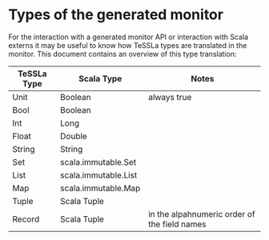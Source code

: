 # Types of the generated monitor 

For the interaction with a generated monitor API or interaction with Scala externs it may be useful to know how TeSSLa types are translated in the monitor.
This document contains an overview of this type translation:


| TeSSLa Type   | Scala Type                | Notes                                                     |
|---            |---                        |---                                                        |
|  Unit         | Boolean                   | always true                                               |
|  Bool         | Boolean                   |                                                           |
|  Int          | Long                      |                                                           |
|  Float        | Double                    |                                                           |
|  String       | String                    |                                                           |
|  Set          | scala.immutable.Set       |                                                           |
|  List         | scala.immutable.List      |                                                           |
|  Map          | scala.immutable.Map       |                                                           |
|  Tuple        | Scala Tuple               |                                                           |
|  Record       | Scala Tuple               | in the alpahnumeric order of the field names              |
